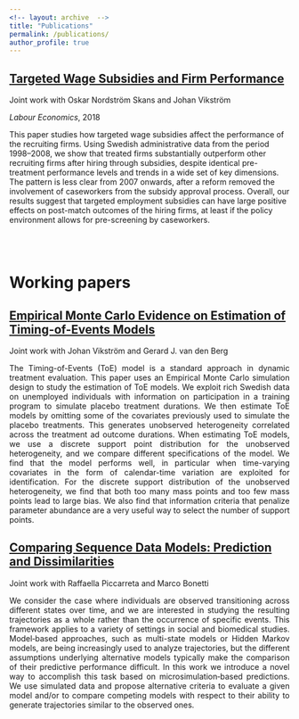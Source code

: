 ```yaml
---
<!-- layout: archive  -->
title: "Publications"
permalink: /publications/
author_profile: true
---
```



## [Targeted Wage Subsidies and Firm Performance](https://www.sciencedirect.com/science/article/pii/S0927537118300320)

Joint work with Oskar Nordström Skans and Johan Vikström

_Labour Economics_, 2018

This paper studies how targeted wage subsidies affect the performance of the recruiting firms. Using Swedish administrative data from the period 1998–2008, we show that treated firms substantially outperform other recruiting firms after hiring through subsidies, despite identical pre-treatment performance levels and trends in a wide set of key dimensions. The pattern is less clear from 2007 onwards, after a reform removed the involvement of caseworkers from the subsidy approval process. Overall, our results suggest that targeted employment subsidies can have large positive effects on post-match outcomes of the hiring firms, at least if the policy environment allows for pre-screening by caseworkers.

<!-- {% if author.googlescholar %}
  You can also find my articles on <u><a href="{{author.googlescholar}}">my Google Scholar profile</a>.</u>
{% endif %}

{% include base_path %}

{% for post in site.publications reversed %}
  {% include archive-single.html %}
{% endfor %} -->



<br><br>  <!--  ADDITIONAL SPACE -->



Working papers 
===============


## [Empirical Monte Carlo Evidence on Estimation of Timing-of-Events Models](/files/empirical_mc_ToE.pdf?dl=0)

<!-- Joint work with Gerard J. van den Berg and Johan Vikström -- <span style="text-decoration:underline; color:blue"> [working paper](https://www.dropbox.com/s/4zdd805pkc86uf9/empirical_mc_ToE.pdf?dl=0) </span>
 -->
 
Joint work with Johan Vikström and Gerard J. van den Berg

<div style="text-align: justify"> 
The Timing-of-Events (ToE) model is a standard approach in dynamic treatment evaluation.
This paper uses an Empirical Monte Carlo simulation design to study the estimation of ToE models. 
We exploit rich Swedish data on unemployed individuals with information on participation in a training program to simulate placebo treatment durations. 
We then estimate ToE models by omitting some of the covariates previously used to simulate the placebo treatments. 
This generates unobserved heterogeneity correlated across the treatment ad outcome durations. 
When estimating ToE models, we use a discrete support point distribution for the unobserved heterogeneity, and we compare different specifications of the model. 
We find that the model performs well, in particular when time-varying covariates in the form of calendar-time variation are exploited for identification. 
For the discrete support distribution of the unobserved heterogeneity, we find that both too many mass points and too few mass points lead to large bias. 
We also find that information criteria that penalize parameter abundance are a very useful way to select the number of support points.
</div>

<!--
<div style="text-align: justify"> 
The Timing-of-Events (ToE) model is a standard approach in dynamic treatment evaluation.
It provides a flexible competing risks setting where treatment and outcome hazard rates are jointly modelled
while allowing them to depend through correlated unobserved heterogeneity.
This paper adopts an Empirical Monte Carlo simulation approach to evaluate specification issues related to the estimation of ToE models.
We use Swedish unemployment spells and a rich set of background characteristics to simulate placebo treatment durations. 
Then we omit some of these characteristics when fitting ToE models, hence generating unobserved heterogeneity correlated across treatment and unemployment durations and based on real data. 
This simulation design is used to examine several specification issues. 
First, we examine the ToE performance under different types of unobserved heterogeneity, generated by omitting alternative blocks of covariates. 
Moreover, we compare different ways to select the number of mass points approximating the unobserved heterogeneity distribution. 
We also explore the specification of the baseline hazard and other implementation issues routinely encountered by researchers when estimating ToE models.</div>
</span> 
-->


## [Comparing Sequence Data Models: Prediction and Dissimilarities](http://www.dondena.unibocconi.it/wps/wcm/connect/cdr/centro_dondena/home/working+papers/working+paper+no.+113)

<!-- Joint work with Raffaella Piccarreta and Marco Bonetti -- <span style="text-decoration:underline; color:blue"> [working paper](http://www.dondena.unibocconi.it/wps/wcm/connect/cdr/centro_dondena/home/working+papers/working+paper+no.+113) </span> -->

Joint work with Raffaella Piccarreta and Marco Bonetti

<div style="text-align: justify"> 
We consider the case where individuals are observed transitioning across different states over time, and we are interested in studying the resulting trajectories as a whole rather than the occurrence of specific events. 
This framework applies to a variety of settings in social and biomedical studies. 
Model‐based approaches, such as multi-state models or Hidden Markov models, are being increasingly used to analyze trajectories, but the different assumptions underlying alternative models typically make the comparison of their predictive performance difficult. 
In this work we introduce a novel way to accomplish this task based on microsimulation‐based predictions. 
We use simulated data and propose alternative criteria to evaluate a given model and/or to compare competing models with respect to their ability to generate trajectories similar to the observed ones. 
</div>

<!--
<div style="text-align: justify"> 
In this project we consider the case where information is available on different states experienced over time by a set of subjects, 
and we are interested in studying the resulting trajectories as a whole rather than the occurrence of specific events. 
Such situation commonly occurs in a variety of settings in social and biomedical studies. 
Model‐based approaches, such as multistate models or Hidden Markov models, are being increasingly used to analyze trajectories and to study their relationship with explanatory variables. 
The different assumptions underlying alternative models typically make the comparison of their predictive performance difficult. 
In this work we introduce a novel way to accomplish this task, based on microsimulation‐based predictions. 
By using simulated data, we propose alternative criteria to evaluate a given model and/or to compare competing models with respect to their ability to generate trajectories similar to the observed ones. 
</div>
-->

